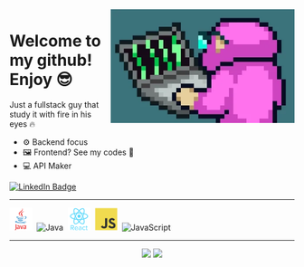 <img src="gitgif.webp" width="325px" align= "right">

# Welcome to my github! Enjoy 😎

Just a fullstack guy that study it with fire in his eyes 🔥

- ⚙️ Backend focus
- 🖼️ Frontend? See my codes 🤔
- 💻 API Maker

<div id="badges">
  <a href = "https://www.linkedin.com/in/victor-pinheiro-dev/">
    <img src="https://img.shields.io/badge/LinkedIn-blue?style=for-the-badge&logo=linkedin&logoColor=white" alt="LinkedIn Badge"/>
  </a>
</div>

---

<div>
  <img src="https://github.com/devicons/devicon/blob/master/icons/java/java-original-wordmark.svg" title="Java" alt="Java" width="40" height="40"/>&nbsp;
  <img src="https://cdn.jsdelivr.net/gh/devicons/devicon@latest/icons/spring/spring-original.svg" title="Spring" alt="Java" width="40" height="40"/>&nbsp;
  <img src="https://github.com/devicons/devicon/blob/master/icons/react/react-original-wordmark.svg" title="React" alt="React" width="40" height="40"/>&nbsp;
  <img src="https://github.com/devicons/devicon/blob/master/icons/javascript/javascript-original.svg" title="JavaScript" alt="JavaScript" width="40" height="40"/>&nbsp;
  <img src="https://cdn.jsdelivr.net/gh/devicons/devicon@latest/icons/nodejs/nodejs-original.svg" title="Node" alt="JavaScript" width="40" height="40"/>&nbsp;
</div>

---


<div align = "center">
<img height = "200em" src="https://github-readme-stats.vercel.app/api/top-langs/?username=reivictor-dev&show_icons=true&theme=bear&count_private=true"/>
<img height = "200em" src="https://github-readme-stats.vercel.app/api?username=reivictor-dev&show_icons=true&show_icons=true&theme=bear&count_private=true" />
</div>
